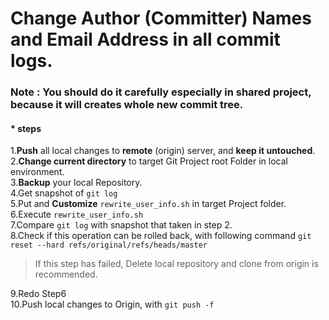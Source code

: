 # Change Author (Committer) Names and Email Address in all commit logs.
### Note : You should do it carefully especially in shared project, because it will creates whole new commit tree.    
#### * steps  

1.**Push** all local changes to **remote** (origin) server, and **keep it untouched**.  
2.**Change current directory** to target Git Project root Folder in local environment.  
3.**Backup** your local Repository.  
4.Get snapshot of `git log`  
5.Put and **Customize** `rewrite_user_info.sh` in target Project folder.  
6.Execute `rewrite_user_info.sh`  
7.Compare `git log` with snapshot that taken in step 2.  
8.Check if this operation can be rolled back, with following command `git reset --hard refs/original/refs/heads/master`   
> If this step has failed, Delete local repository and clone from origin is recommended.  
  
9.Redo Step6  
10.Push local changes to Origin, with `git push -f`  
